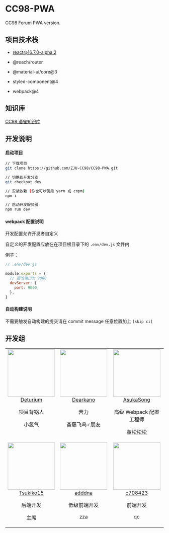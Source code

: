 # CC98-PWA

CC98 Forum PWA version.


## 项目技术栈

- react@16.7.0-alpha.2

- @reach/router

- ​@material-ui/core@3

- styled-component@4

- webpack@4


## 知识库

[CC98 语雀知识库](https://www.yuque.com/cc98)


## 开发说明

#### 启动项目

 ```sh
 // 下载项目
 git clone https://github.com/ZJU-CC98/CC98-PWA.git

 // 切换到开发分支
 git checkout dev

 // 安装依赖 (你也可以使用 yarn 或 cnpm)
 npm i

 // 启动开发服务器
 npm run dev
 ```

#### webpack 配置说明

开发配置允许开发者自定义

自定义的开发配置应放在在项目根目录下的 `.env/dev.js` 文件内

例子：

```js
// .env/dev.js

module.exports = {
  // 更改端口为 9000
  devServer: {
    port: 9000,
  },
}
```

#### 自动构建说明

不需要触发自动构建的提交请在 commit message 任意位置加上 `[skip ci]`



## 开发组

<table>
  <tbody>
    <tr>
      <td align="center" valign="top">
        <img width="150" height="150" src="https://github.com/Deturium.png?s=150">
        <br>
        <a href="https://github.com/Deturium">Deturium</a>
        <p>项目背锅人</p>
        <p>小氢气</p>
      </td>
      <td align="center" valign="top">
        <img width="150" height="150" src="https://github.com/Dearkano.png?s=150">
        <br>
        <a href="https://github.com/Dearkano">Dearkano</a>
        <p>苦力</p>
        <p>斋藤飞鸟♂朋友</p>
      </td>
      <td align="center" valign="top">
        <img width="150" height="150" src="https://github.com/AsukaSong.png?s=150">
        <br>
        <a href="https://github.com/AsukaSong">AsukaSong</a>
        <p>高级 Webpack 配置工程师</p>
        <p>董松松松</p>
      </td>
    </tr>
    <tr>
      <td align="center" valign="top">
        <img width="150" height="150" src="https://github.com/Tsukiko15.png?s=150">
        <br>
        <a href="https://github.com/Tsukiko15">Tsukiko15</a>
        <p>后端开发</p>
        <p>主席</p>
      </td>
      <td align="center" valign="top">
        <img width="150" height="150" src="https://github.com/adddna.png?s=150">
        <br>
        <a href="https://github.com/adddna">adddna</a>
        <p>低级前端开发</p>
        <p>zza</p>
      </td>
      <td align="center" valign="top">
        <img width="150" height="150" src="https://github.com/c708423.png?s=150">
        <br>
        <a href="https://github.com/c708423">c708423</a>
        <p>前端开发</p>
        <p>qc</p>
      </td>
    </tr>
  </tbody>
</table>


